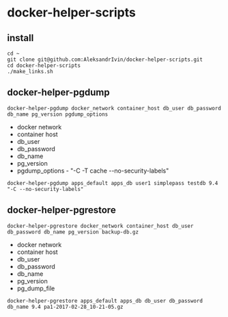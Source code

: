 # docker-helper-scripts

## install

```
cd ~
git clone git@github.com:AleksandrIvin/docker-helper-scripts.git
cd docker-helper-scripts
./make_links.sh

```

## docker-helper-pgdump


```docker-helper-pgdump docker_network container_host db_user db_password db_name pg_version pgdump_options```

- docker network
- container host
- db_user
- db_password
- db_name
- pg_version
- pgdump_options  - "-C -T cache --no-security-labels"

```docker-helper-pgdump apps_default apps_db user1 simplepass testdb 9.4 "-C --no-security-labels"```


## docker-helper-pgrestore

```docker-helper-pgrestore docker_network container_host db_user db_password db_name pg_version backup-db.gz```

- docker network
- container host
- db_user
- db_password
- db_name
- pg_version
- pg_dump_file

```docker-helper-pgrestore apps_default apps_db db_user db_password db_name 9.4 pa1-2017-02-28_10-21-05.gz```

